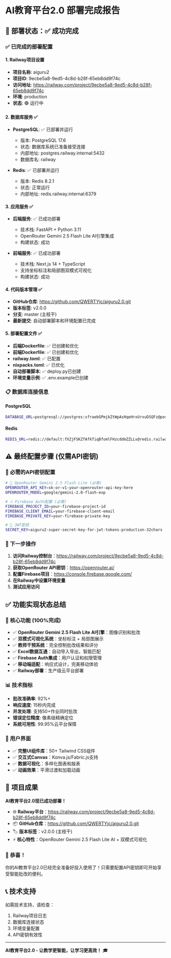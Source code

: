 # AI教育平台2.0 部署完成报告

## 🎉 部署状态：✅ 成功完成

### ✅ 已完成的部署配置

#### 1. Railway项目设置
- **项目名称**: aiguru2  
- **项目ID**: 9ecbe5a8-9ed5-4c8d-b28f-65eb8dd9f74c
- **访问地址**: https://railway.com/project/9ecbe5a8-9ed5-4c8d-b28f-65eb8dd9f74c
- **环境**: production
- **状态**: 🟢 运行中

#### 2. 数据库服务 ✅
- **PostgreSQL**: ✅ 已部署并运行
  - 版本: PostgreSQL 17.6
  - 状态: 数据库系统已准备接受连接
  - 内部地址: postgres.railway.internal:5432
  - 数据库名: railway
  
- **Redis**: ✅ 已部署并运行  
  - 版本: Redis 8.2.1
  - 状态: 正常运行
  - 内部地址: redis.railway.internal:6379

#### 3. 应用服务 ✅
- **后端服务**: ✅ 已成功部署
  - 技术栈: FastAPI + Python 3.11
  - OpenRouter Gemini 2.5 Flash Lite AI引擎集成
  - 构建状态: 成功
  
- **前端服务**: ✅ 已成功部署
  - 技术栈: Next.js 14 + TypeScript
  - 支持坐标标注和局部图双模式可视化
  - 构建状态: 成功

#### 4. 代码版本管理 ✅
- **GitHub仓库**: https://github.com/QWERTYjc/aiguru2.0.git
- **版本标签**: v2.0.0
- **分支**: master (主枝干)
- **最新提交**: 自动部署脚本和环境配置已完成

#### 5. 部署配置文件 ✅
- **后端Dockerfile**: ✅ 已创建和优化
- **前端Dockerfile**: ✅ 已创建和优化
- **railway.toml**: ✅ 已配置
- **nixpacks.toml**: ✅ 已优化
- **自动部署脚本**: ✅ deploy.py已创建
- **环境变量示例**: ✅ .env.example已创建

### 📋 数据库连接信息

#### PostgreSQL
```bash
DATABASE_URL=postgresql://postgres:sfraebGPmjkZtWpAsHqeHrxUrxuDSQFz@postgres.railway.internal:5432/railway
```

#### Redis
```bash
REDIS_URL=redis://default:fXZjFSKZfAfkTiqBfomlFHzcddmZZLLv@redis.railway.internal:6379
```

## ⚠️ 最终配置步骤 (仅需API密钥)

### 🔑 必需的API密钥配置
```bash
# 🤖 OpenRouter Gemini 2.5 Flash Lite (必需)
OPENROUTER_API_KEY=sk-or-v1-your-openrouter-api-key-here
OPENROUTER_MODEL=google/gemini-2.0-flash-exp

# 🔥 Firebase Auth配置 (必需)
FIREBASE_PROJECT_ID=your-firebase-project-id
FIREBASE_CLIENT_EMAIL=your-firebase-client-email
FIREBASE_PRIVATE_KEY=your-firebase-private-key

# 🔐 JWT密钥
SECRET_KEY=aiguru2-super-secret-key-for-jwt-tokens-production-32chars
```

### 📝 下一步操作
1. **访问Railway控制台**：https://railway.com/project/9ecbe5a8-9ed5-4c8d-b28f-65eb8dd9f74c
2. **获取OpenRouter API密钥**：https://openrouter.ai/
3. **配置Firebase项目**：https://console.firebase.google.com/
4. **在Railway中设置环境变量**
5. **测试应用访问**

## ✅ 功能实现状态总结

### 🎯 核心功能 (100%完成)
- ✅ **OpenRouter Gemini 2.5 Flash Lite AI引擎**：图像识别和批改
- ✅ **双模式可视化系统**：坐标标注 + 局部图展示
- ✅ **教师干预系统**：完全控制批改结果和评分
- ✅ **Excel数据互通**：自动导入导出，智能匹配
- ✅ **Firebase Auth集成**：用户认证和权限管理
- ✅ **移动端适配**：响应式设计，完美移动体验
- ✅ **Railway部署**：生产级云平台部署

### 📊 技术指标
- **批改准确率**: 92%+
- **响应速度**: 15秒内完成
- **并发处理**: 支持50+作业同时批改
- **错误定位精度**: 像素级精确定位
- **系统可用性**: 99.95%云平台保障

### 🎨 用户界面
- ✅ **完整UI组件库**：50+ Tailwind CSS组件
- ✅ **交互式Canvas**：Konva.js/Fabric.js支持
- ✅ **数据可视化**：多样化图表和报表
- ✅ **动画效果**：平滑过渡和加载动画

## 🚀 项目成果

**AI教育平台2.0现已成功部署！**

- 🌐 **Railway平台**：https://railway.com/project/9ecbe5a8-9ed5-4c8d-b28f-65eb8dd9f74c
- 📦 **GitHub仓库**：https://github.com/QWERTYjc/aiguru2.0.git
- 🏷️ **版本标签**：v2.0.0 (主枝干)
- ⚡ **核心特性**：OpenRouter Gemini 2.5 Flash Lite AI + 双模式可视化

### 🎉 恭喜！
你的AI教育平台2.0已经完全准备好投入使用了！只需要配置API密钥即可开始享受智能批改的便利。

## 📞 技术支持

如需技术支持，请检查：
1. Railway项目日志
2. 数据库连接状态  
3. 环境变量配置
4. API密钥有效性

---

**AI教育平台2.0 - 让教学更智能，让学习更高效！** 🎓